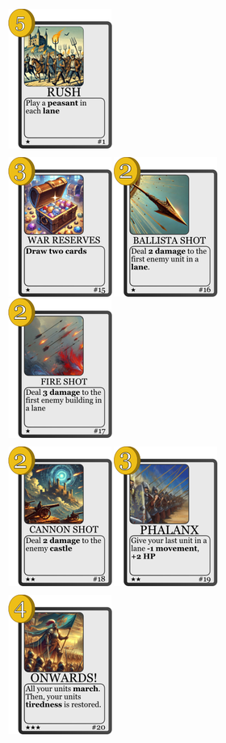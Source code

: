 ![](./../../Pictures/BaseSet/1.png)

![](./../../Pictures/BaseSet/15.png)
![](./../../Pictures/BaseSet/16.png)
![](./../../Pictures/BaseSet/17.png)

![](./../../Pictures/BaseSet/18.png)
![](./../../Pictures/BaseSet/19.png)

![](./../../Pictures/BaseSet/20.png)